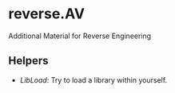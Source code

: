 # reverse.AV
Additional Material for Reverse Engineering

## Helpers

* *LibLoad*: Try to load a library within yourself.
